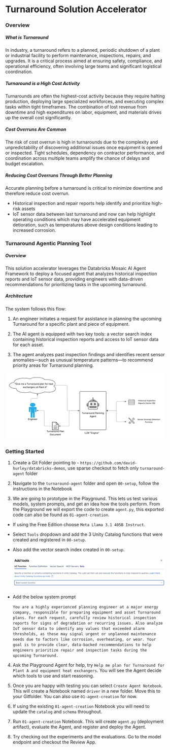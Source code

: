 # Turnaround Solution Accelerator

### Overview

##### What is Turnaround
In industry, a turnaround refers to a planned, periodic shutdown of a plant or industrial facility to perform maintenance, inspections, repairs, and upgrades. It is a critical process aimed at ensuring safety, compliance, and operational efficiency, often involving large teams and significant logistical coordination.

##### Turnaround is a High Cost Activity
Turnarounds are often the highest-cost activity because they require halting production, deploying large specialized workforces, and executing complex tasks within tight timeframes. The combination of lost revenue from downtime and high expenditures on labor, equipment, and materials drives up the overall cost significantly.


##### Cost Overruns Are Common
The risk of cost overrun is high in turnarounds due to the complexity and unpredictability of discovering additional issues once equipment is opened or inspected. Tight schedules, dependency on contractor performance, and coordination across multiple teams amplify the chance of delays and budget escalation.

##### Reducing Cost Overruns Through Better Planning
Accurate planning before a turnaround is critical to minimize downtime and therefore reduce cost overrun. 
- Historical inspection and repair reports help identify and prioritize high-risk assets
- IoT sensor data between last turnaround and now can help highlight operating conditions which may have accelerated equipment detioration, such as temperatures above design conditions leading to increased corrosion. 


### Turnaround Agentic Planning Tool

##### Overview
This solution accelerator leverages the Databricks Mosaic AI Agent Framework to deploy a focused agent that analyzes historical inspection reports and IoT sensor data, providing engineers with data-driven recommendations for prioritizing tasks in the upcoming turnaround.

##### Architecture
The system follows this flow:
1. An engineer initiates a request for assistance in planning the upcoming Turnaround for a specific plant and piece of equipment. 

2. The AI agent is equipped with two key tools: a vector search index containing historical inspection reports and access to IoT sensor data for each asset. 

3. The agent analyzes past inspection findings and identifies recent sensor anomalies—such as unusual temperature patterns—to recommend priority areas for Turnaround planning.

![Turnaround Solution Accelerator Architecture](./artifacts/architecture_diagram.png)

### Getting Started
1. Create a Git Folder pointing to - `https://github.com/david-hurley/databricks-demos`, use sparse checkout to fetch only `turnaround-agent` folder

2. Navigate to the `turnaround-agent` folder and open `00-setup`, follow the instructions in the Notebook

3. We are going to prototype in the Playground. This lets us test various models, system prompts, and get an idea how the tools perform. From the Playground we will export the code to create `agent.py`, this exported code can also be found as `01-agent-creation`. 

- If using the Free Edition choose `Meta Llama 3.1 405B Instruct`. 
- Select `Tools` dropdown and add the 3 Unity Catalog functions that were created and registered in `00-setup`. 
- Also add the vector search index created in `00-setup`. 

  ![Tool Selection Playground](./artifacts/tool_addition_playground.png)

- Add the below system prompt

  ```You are a highly experienced planning engineer at a major energy company, responsible for preparing equipment and asset Turnaround plans. For each request, carefully review historical inspection reports for signs of degradation or recurring issues. Also analyze IoT sensor data to identify any values that exceeded alarm thresholds, as these may signal urgent or unplanned maintenance needs due to factors like corrosion, overheating, or wear. Your goal is to provide clear, data-backed recommendations to help engineers prioritize repair and inspection tasks during the upcoming Turnaround.```

4. Ask the Playground Agent for help, try `Help me plan for Turnaround for Plant A and equipment heat exchangers`. You will see the Agent decide which tools to use and start reasoning. 

5. Once you are happy with testing you can select `Create Agent Notebook`. This will create a Notebook named `driver` in a new folder. Move this to your Gitfolder. You can also use `01-agent-creation` for now.

6. If using the existing `01-agent-creation` Notebook you will need to update the `catalog` and `schema` throughout. 

7. Run `01-agent-creation` Notebook. This will create `agent.py` (deployment artifact), evaluate the Agent, and register and deploy the Agent. 

8. Try checking out the experiments and the evaluations. Go to the model endpoint and checkout the Review App.
